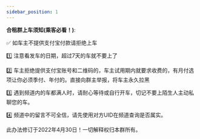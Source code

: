 ```yaml
---
sidebar_position: 1
---
```


**合租群上车须知(乘客必看！)**:  

✅ 如车主不提供支付宝付款请拒绝上车  

1️⃣ 注意看发车的日期，超过7天的车就不要上了  

2️⃣ 车主拒绝提供支付宝账号和二维码的，车主试用期内就要求收费的，有月付选项让你必须季付、年付的。直接向群主举报，将车主永久拉黑  

3️⃣ 遇到频道内的车都满人时，请耐心等待或自行开车，切记不要上陌生人主动私聊您的车。  

4️⃣ 频道中的留言不可全信，请先使用对方UID在频道查询是否属实。  


此办法修订于2022年4月30日！一切解释权归本群所有。  